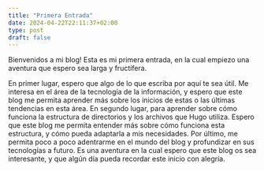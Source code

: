 ```yaml
---
title: "Primera Entrada"
date: 2024-04-22T22:11:37+02:00
type: post
draft: false
---
```


Bienvenidos a mi blog! Esta es mi primera entrada, en la cual empiezo una aventura que espero sea larga y fructífera.

En primer lugar, espero que algo de lo que escriba por aquí te sea útil. Me interesa en el área de la tecnología de la información, y espero que este blog me permita aprender más sobre los inicios de estas o las últimas tendencias en esta área.
En segundo lugar, para aprender sobre cómo funciona la estructura de directorios y los archivos que Hugo utiliza. Espero que este blog me permita entender más sobre cómo funciona esta estructura, y cómo pueda adaptarla a mis necesidades.
Por último, me permita poco a poco adentrarme en el mundo del blog y profundizar en sus tecnologías a futuro.
Es una aventura en la cual espero que este blog os sea interesante, y que algún día pueda recordar este inicio con alegría.

